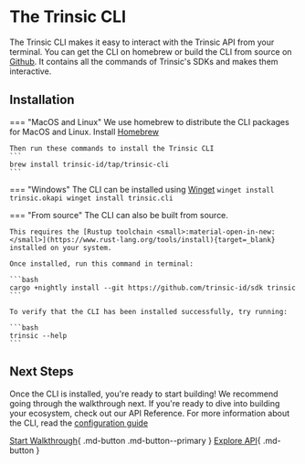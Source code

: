 # The Trinsic CLI

The Trinsic CLI makes it easy to interact with the Trinsic API from your terminal. You can get the CLI on homebrew or build the CLI from source on [Github](https://github.com/trinsic-id/sdk/tree/main/cli). It contains all the commands of Trinsic's SDKs and makes them interactive. 

## Installation

=== "MacOS and Linux"
    We use homebrew to distribute the CLI packages for MacOS and Linux. Install [Homebrew](https://brew.sh/)

    Then run these commands to install the Trinsic CLI
    ```
    brew install trinsic-id/tap/trinsic-cli
    ```

=== "Windows"
    The CLI can be installed using [Winget](https://docs.microsoft.com/en-us/windows/package-manager/winget/)
    ```
    winget install trinsic.okapi
    winget install trinsic.cli
    ```

=== "From source"
    The CLI can also be built from source.

    This requires the [Rustup toolchain <small>:material-open-in-new:</small>](https://www.rust-lang.org/tools/install){target=_blank} installed on your system.

    Once installed, run this command in terminal:

    ```bash
    cargo +nightly install --git https://github.com/trinsic-id/sdk trinsic
    ```

    To verify that the CLI has been installed successfully, try running:

    ```bash
    trinsic --help
    ```

## Next Steps

Once the CLI is installed, you're ready to start building! We recommend going through the walkthrough next. If you're ready to dive into building your ecosystem, check out our API Reference. For more information about the CLI, read the [configuration guide](./config.md)

[Start Walkthrough](../walkthroughs/vaccination.md){ .md-button .md-button--primary } [Explore API](../reference/index.md){ .md-button }

